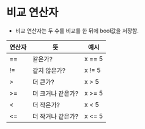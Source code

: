 # 비교 연산자

- 비교 연산자는 두 수를 비교를 한 뒤에 bool값을 저장함.

| 연산자 | 뜻 | 예시 |
| --- | --- | --- |
| == | 같은가? | x == 5 |
| != | 같지 않은가? | x != 5 |
| > | 더 큰가? | x > 5 |
| >= | 더 크거나 같은가? | x >= 5 |
| < | 더 작은가? | x < 5 |
| <= | 더 작거나 같은가? | x <= 5 |

